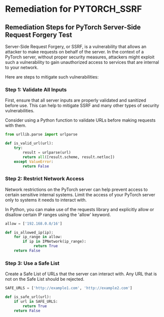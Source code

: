 # Remediation for PYTORCH_SSRF

## Remediation Steps for PyTorch Server-Side Request Forgery Test
Server-Side Request Forgery, or SSRF, is a vulnerability that allows an attacker to make requests on behalf of the server. In the context of a PyTorch server, without proper security measures, attackers might exploit such a vulnerability to gain unauthorized access to services that are internal to your network.

Here are steps to mitigate such vulnerabilities:

### Step 1: Validate All Inputs
First, ensure that all server inputs are properly validated and sanitized before use. This can help to mitigate SSRF and many other types of security vulnerabilities.

Consider using a Python function to validate URLs before making requests with them.
```python
from urllib.parse import urlparse

def is_valid_url(url):
    try:
        result = urlparse(url)
        return all([result.scheme, result.netloc])
    except ValueError:
        return False
```

### Step 2: Restrict Network Access
Network restrictions on the PyTorch server can help prevent access to certain sensitive internal systems. Limit the access of your PyTorch server only to systems it needs to interact with. 

In Python, you can make use of the requests library and explicitly allow or disallow certain IP ranges using the 'allow' keyword.
```python
allow = ['192.168.0.0/16']

def is_allowed_ip(ip):
    for ip_range in allow:
        if ip in IPNetwork(ip_range):
             return True
    return False
```

### Step 3: Use a Safe List
Create a Safe List of URLs that the server can interact with. Any URL that is not on the Safe List should be rejected.

```python
SAFE_URLS = ['http://example1.com', 'http://example2.com']

def is_safe_url(url):
    if url in SAFE_URLS:
        return True
    return False
```